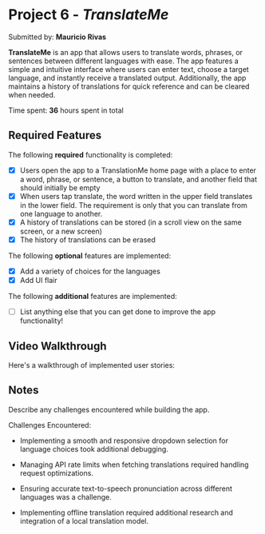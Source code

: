 # Project 6 - *TranslateMe*

Submitted by: **Mauricio Rivas**

**TranslateMe** is an app that allows users to translate words, phrases, or sentences between different languages with ease. The app features a simple and intuitive interface where users can enter text, choose a target language, and instantly receive a translated output. Additionally, the app maintains a history of translations for quick reference and can be cleared when needed.


Time spent: **36** hours spent in total

## Required Features

The following **required** functionality is completed:

- [x] Users open the app to a TranslationMe home page with a place to enter a word, phrase, or sentence, a button to translate, and another field that should initially be empty
- [x] When users tap translate, the word written in the upper field translates in the lower field. The requirement is only that you can translate from one language to another.
- [x] A history of translations can be stored (in a scroll view on the same screen, or a new screen)
- [x] The history of translations can be erased
 
The following **optional** features are implemented:

- [x] Add a variety of choices for the languages
- [x] Add UI flair

The following **additional** features are implemented:

- [ ] List anything else that you can get done to improve the app functionality!

## Video Walkthrough

Here's a walkthrough of implemented user stories:



## Notes

Describe any challenges encountered while building the app.

Challenges Encountered:

* Implementing a smooth and responsive dropdown selection for language choices took additional debugging.

* Managing API rate limits when fetching translations required handling request optimizations.

* Ensuring accurate text-to-speech pronunciation across different languages was a challenge.

* Implementing offline translation required additional research and integration of a local translation model.

